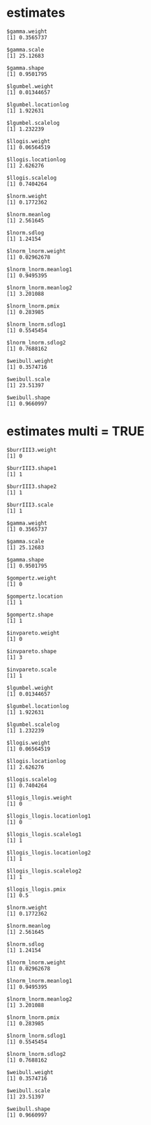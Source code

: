 # estimates

    $gamma.weight
    [1] 0.3565737
    
    $gamma.scale
    [1] 25.12683
    
    $gamma.shape
    [1] 0.9501795
    
    $lgumbel.weight
    [1] 0.01344657
    
    $lgumbel.locationlog
    [1] 1.922631
    
    $lgumbel.scalelog
    [1] 1.232239
    
    $llogis.weight
    [1] 0.06564519
    
    $llogis.locationlog
    [1] 2.626276
    
    $llogis.scalelog
    [1] 0.7404264
    
    $lnorm.weight
    [1] 0.1772362
    
    $lnorm.meanlog
    [1] 2.561645
    
    $lnorm.sdlog
    [1] 1.24154
    
    $lnorm_lnorm.weight
    [1] 0.02962678
    
    $lnorm_lnorm.meanlog1
    [1] 0.9495395
    
    $lnorm_lnorm.meanlog2
    [1] 3.201088
    
    $lnorm_lnorm.pmix
    [1] 0.283985
    
    $lnorm_lnorm.sdlog1
    [1] 0.5545454
    
    $lnorm_lnorm.sdlog2
    [1] 0.7688162
    
    $weibull.weight
    [1] 0.3574716
    
    $weibull.scale
    [1] 23.51397
    
    $weibull.shape
    [1] 0.9660997
    

# estimates multi = TRUE

    $burrIII3.weight
    [1] 0
    
    $burrIII3.shape1
    [1] 1
    
    $burrIII3.shape2
    [1] 1
    
    $burrIII3.scale
    [1] 1
    
    $gamma.weight
    [1] 0.3565737
    
    $gamma.scale
    [1] 25.12683
    
    $gamma.shape
    [1] 0.9501795
    
    $gompertz.weight
    [1] 0
    
    $gompertz.location
    [1] 1
    
    $gompertz.shape
    [1] 1
    
    $invpareto.weight
    [1] 0
    
    $invpareto.shape
    [1] 3
    
    $invpareto.scale
    [1] 1
    
    $lgumbel.weight
    [1] 0.01344657
    
    $lgumbel.locationlog
    [1] 1.922631
    
    $lgumbel.scalelog
    [1] 1.232239
    
    $llogis.weight
    [1] 0.06564519
    
    $llogis.locationlog
    [1] 2.626276
    
    $llogis.scalelog
    [1] 0.7404264
    
    $llogis_llogis.weight
    [1] 0
    
    $llogis_llogis.locationlog1
    [1] 0
    
    $llogis_llogis.scalelog1
    [1] 1
    
    $llogis_llogis.locationlog2
    [1] 1
    
    $llogis_llogis.scalelog2
    [1] 1
    
    $llogis_llogis.pmix
    [1] 0.5
    
    $lnorm.weight
    [1] 0.1772362
    
    $lnorm.meanlog
    [1] 2.561645
    
    $lnorm.sdlog
    [1] 1.24154
    
    $lnorm_lnorm.weight
    [1] 0.02962678
    
    $lnorm_lnorm.meanlog1
    [1] 0.9495395
    
    $lnorm_lnorm.meanlog2
    [1] 3.201088
    
    $lnorm_lnorm.pmix
    [1] 0.283985
    
    $lnorm_lnorm.sdlog1
    [1] 0.5545454
    
    $lnorm_lnorm.sdlog2
    [1] 0.7688162
    
    $weibull.weight
    [1] 0.3574716
    
    $weibull.scale
    [1] 23.51397
    
    $weibull.shape
    [1] 0.9660997
    

